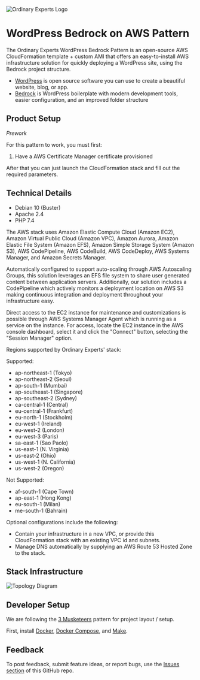 ![Ordinary Experts Logo](https://ordinaryexperts.com/img/logo.png)

# WordPress Bedrock on AWS Pattern

The Ordinary Experts WordPress Bedrock Pattern is an open-source AWS CloudFormation template + custom AMI that offers an easy-to-install AWS infrastructure solution for quickly deploying a WordPress site, using the Bedrock project structure.

* [WordPress](https://wordpress.org/) is open source software you can use to create a beautiful website, blog, or app.
* [Bedrock](https://roots.io/bedrock/) is WordPress boilerplate with modern development tools, easier configuration, and an improved folder structure

## Product Setup

*Prework*

For this pattern to work, you must first:

1. Have a AWS Certificate Manager certificate provisioned

After that you can just launch the CloudFormation stack and fill out the required parameters.

## Technical Details

* Debian 10 (Buster)
* Apache 2.4
* PHP 7.4

The AWS stack uses Amazon Elastic Compute Cloud (Amazon EC2), Amazon Virtual Public Cloud (Amazon VPC), Amazon Aurora, Amazon Elastic File System (Amazon EFS), Amazon Simple Storage System (Amazon S3), AWS CodePipeline, AWS CodeBuild, AWS CodeDeploy, AWS Systems Manager, and Amazon Secrets Manager.

Automatically configured to support auto-scaling through AWS Autoscaling Groups, this solution leverages an EFS file system to share user generated content between application servers. Additionally, our solution includes a CodePipeline which actively monitors a deployment location on AWS S3 making continuous integration and deployment throughout your infrastructure easy.

Direct access to the EC2 instance for maintenance and customizations is possible through AWS Systems Manager Agent which is running as a service on the instance. For access, locate the EC2 instance in the AWS console dashboard, select it and click the "Connect" button, selecting the "Session Manager" option.

Regions supported by Ordinary Experts' stack:

Supported:

* ap-northeast-1 (Tokyo)
* ap-northeast-2 (Seoul)
* ap-south-1 (Mumbai)
* ap-southeast-1 (Singapore)
* ap-southeast-2 (Sydney)
* ca-central-1 (Central)
* eu-central-1 (Frankfurt)
* eu-north-1 (Stockholm)
* eu-west-1 (Ireland)
* eu-west-2 (London)
* eu-west-3 (Paris)
* sa-east-1 (Sao Paolo)
* us-east-1 (N. Virginia)
* us-east-2 (Ohio)
* us-west-1 (N. California)
* us-west-2 (Oregon)

Not Supported:

* af-south-1 (Cape Town)
* ap-east-1 (Hong Kong)
* eu-south-1 (Milan)
* me-south-1 (Bahrain)

Optional configurations include the following:

* Contain your infrastructure in a new VPC, or provide this CloudFormation stack with an existing VPC id and subnets.
* Manage DNS automatically by supplying an AWS Route 53 Hosted Zone to the stack.

## Stack Infrastructure

![Topology Diagram](https://ordinaryexperts.com/img/services/oe_wordpress_patterns_topology_diagram.png)

## Developer Setup

We are following the [3 Musketeers](https://3musketeers.io/) pattern for project layout / setup.

First, install [Docker](https://www.docker.com/), [Docker Compose](https://docs.docker.com/compose/), and [Make](https://www.gnu.org/software/make/).

## Feedback

To post feedback, submit feature ideas, or report bugs, use the [Issues section](https://github.com/ordinaryexperts/aws-marketplace-oe-patterns-wordpress/issues) of this GitHub repo.
